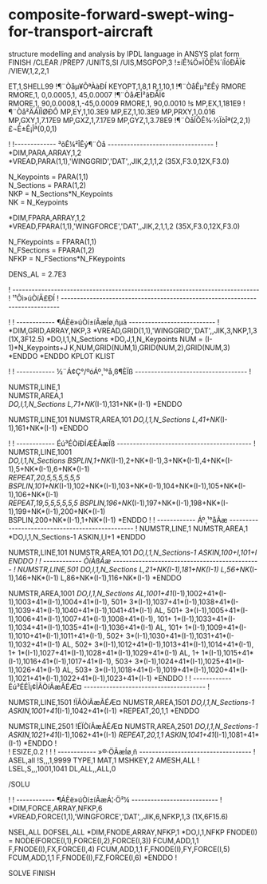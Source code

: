 # composite-forward-swept-wing-for-transport-aircraft
structure modelling and  analysis by IPDL language in ANSYS plat form
FINISH
/CLEAR
/PREP7
/UNITS,SI
/UIS,MSGPOP,3                            					          !±íÊ¾Ö»ÏÔÊ¾´íÎóÐÅÏ¢
/VIEW,1,2,2,1     


ET,1,SHELL99                         !¶¨Òåµ¥ÔªÀàÐÍ
KEYOPT,1,8,1
R,1,10,1                             !¶¨ÒåÊµ³£Êý
RMORE
RMORE,1,  0,0.0005,1, 45,0.0007            !¶¨ÒåÆÌ²ãÐÅÏ¢  
RMORE,1, 90,0.0008,1,-45,0.0009
RMORE,1, 90,0.0010
!s
MP,EX,1,181E9                        !¶¨Òå²ÄÁÏÌØÐÔ
MP,EY,1,10.3E9
MP,EZ,1,10.3E9
MP,PRXY,1,0.016
MP,GXY,1,7.17E9
MP,GXZ,1,7.17E9
MP,GYZ,1,3.78E9
                       					          !¶¨ÒåÏÔÊ¾·½ÏòÎª(2,2,1)£¬È±Ê¡Îª(0,0,1)

!
!------------- ³õÊ¼²ÎÊý¶¨Òå ---------------------------------
!
*DIM,PARA,ARRAY,1,2                     					           
*VREAD,PARA(1,1),'WINGGRID','DAT',,JIK,2,1,1,2
(35X,F3.0,12X,F3.0)

N_Keypoints  = PARA(1,1)                 					         
N_Sections   = PARA(1,2)                 					          
NKP          = N_Sections*N_Keypoints    					          
NK           = N_Keypoints

*DIM,FPARA,ARRAY,1,2                     					          
*VREAD,FPARA(1,1),'WINGFORCE','DAT',,JIK,2,1,1,2
(35X,F3.0,12X,F3.0)

N_FKeypoints = FPARA(1,1)                					           
N_FSections  = FPARA(1,2)                					         
NFKP         = N_FSections*N_FKeypoints  					          

DENS_AL      = 2.7E3                     					          

! -----------------------------------------------------------------------------
!                                 ¹¹Ôì»úÒíÄ£ÐÍ 
! -----------------------------------------------------------------------------

!
! ------------ ¶ÁÈë»úÒí±íÃæÍø¸ñµã ---------------------------
!
*DIM,GRID,ARRAY,NKP,3
*VREAD,GRID(1,1),'WINGGRID','DAT',,JIK,3,NKP,1,3
(1X,3F12.5)
*DO,I,1,N_Sections
  *DO,J,1,N_Keypoints
    NUM  = (I-1)*N_Keypoints+J
    K,NUM,GRID(NUM,1),GRID(NUM,2),GRID(NUM,3)
  *ENDDO
*ENDDO
KPLOT
KLIST

!
! ------------ ½¨Á¢Ç°/ºóÁº¸¹°å¸ß¶ÈÏß -----------------------------------
!

NUMSTR,LINE,1                              
NUMSTR,AREA,1                             					 
*DO,I,1,N_Sections
  L,71+NK*(I-1),131+NK*(I-1)
*ENDDO

NUMSTR,LINE,101
NUMSTR,AREA,101
*DO,I,1,N_Sections
  L,41+NK*(I-1),161+NK*(I-1)
*ENDDO

!
! ------------ Éú³ÉÒíÐÍÆÊÃæÏß ------------------------------------------
!
NUMSTR,LINE,1001                                        
*DO,I,1,N_Sections
  BSPLIN,1+NK*(I-1),2+NK*(I-1),3+NK*(I-1),4+NK*(I-1),5+NK*(I-1),6+NK*(I-1)                   
  *REPEAT,20,5,5,5,5,5,5  
  BSPLIN,101+NK*(I-1),102+NK*(I-1),103+NK*(I-1),104+NK*(I-1),105+NK*(I-1),106+NK*(I-1)                   
  *REPEAT,19,5,5,5,5,5,5
  BSPLIN,196+NK*(I-1),197+NK*(I-1),198+NK*(I-1),199+NK*(I-1),200+NK*(I-1)                   
  BSPLIN,200+NK*(I-1),1+NK*(I-1)
*ENDDO
!
! ------------ Áº¸¹°åÃæ ------------------------------------------------
!
NUMSTR,LINE,1
NUMSTR,AREA,1
*DO,I,1,N_Sections-1
  ASKIN,I,I+1
*ENDDO

NUMSTR,LINE,101
NUMSTR,AREA,101
*DO,I,1,N_Sections-1
  ASKIN,100+I,101+I
*ENDDO
!
! ------------ ÒíÀßÃæ ----------------------------------------------
!
NUMSTR,LINE,501
*DO,I,1,N_Sections
  L,21+NK*(I-1),181+NK*(I-1)
  L,56+NK*(I-1),146+NK*(I-1)
  L,86+NK*(I-1),116+NK*(I-1)
*ENDDO

NUMSTR,AREA,1001
*DO,I,1,N_Sections
  AL,1001+41*(I-1),1002+41*(I-1),1003+41*(I-1),1004+41*(I-1), 501+ 3*(I-1),1037+41*(I-1),1038+41*(I-1),1039+41*(I-1),1040+41*(I-1),1041+41*(I-1)
  AL, 501+ 3*(I-1),1005+41*(I-1),1006+41*(I-1),1007+41*(I-1),1008+41*(I-1), 101+ 1*(I-1),1033+41*(I-1),1034+41*(I-1),1035+41*(I-1),1036+41*(I-1)
  AL, 101+ 1*(I-1),1009+41*(I-1),1010+41*(I-1),1011+41*(I-1), 502+ 3*(I-1),1030+41*(I-1),1031+41*(I-1),1032+41*(I-1)
  AL, 502+ 3*(I-1),1012+41*(I-1),1013+41*(I-1),1014+41*(I-1),   1+ 1*(I-1),1027+41*(I-1),1028+41*(I-1),1029+41*(I-1)
  AL,   1+ 1*(I-1),1015+41*(I-1),1016+41*(I-1),1017+41*(I-1), 503+ 3*(I-1),1024+41*(I-1),1025+41*(I-1),1026+41*(I-1)
  AL, 503+ 3*(I-1),1018+41*(I-1),1019+41*(I-1),1020+41*(I-1),1021+41*(I-1),1022+41*(I-1),1023+41*(I-1)
*ENDDO 
!
! ------------ Éú³ÉÉÏ¡¢ÏÂÒíÃæÃÉÆ¤ --------------------------------------
!

NUMSTR,LINE,1501                                            !ÏÂÒíÃæÃÉÆ¤
NUMSTR,AREA,1501
*DO,I,1,N_Sections-1                                       
  ASKIN,1001+41*(I-1),1042+41*(I-1)
  *REPEAT,20,1,1
*ENDDO 

NUMSTR,LINE,2501                                            !ÉÏÒíÃæÃÉÆ¤
NUMSTR,AREA,2501
*DO,I,1,N_Sections-1                                      
  ASKIN,1021+41*(I-1),1062+41*(I-1)
  *REPEAT,20,1,1
  ASKIN,1041+41*(I-1),1081+41*(I-1)
*ENDDO 
!   
!
 ESIZE,0.2
! 
!
! ------------ »®·ÖÃæÍø¸ñ -----------------------------------
!
    ASEL,all             !S,,,1,9999
	  TYPE,1
	  MAT,1
	  MSHKEY,2
	  AMESH,ALL
!  
LSEL,S,,,1001,1041
DL,ALL,,ALL,0  

  
/SOLU

!
! ------------ ¶ÁÈë»úÒí±íÃæÁ¦·Ö²¼ ---------------------------
!
*DIM,FORCE,ARRAY,NFKP,6
*VREAD,FORCE(1,1),'WINGFORCE','DAT',,JIK,6,NFKP,1,3
(1X,6F15.6)

NSEL,ALL
DOFSEL,ALL
*DIM,FNODE,ARRAY,NFKP,1
*DO,I,1,NFKP
  FNODE(I)  = NODE(FORCE(I,1),FORCE(I,2),FORCE(I,3))
  FCUM,ADD,1,1
  F,FNODE(I),FX,FORCE(I,4)
  FCUM,ADD,1,1
  F,FNODE(I),FY,FORCE(I,5)
  FCUM,ADD,1,1
  F,FNODE(I),FZ,FORCE(I,6)
*ENDDO
!


SOLVE
FINISH
  
  
  
  
  
  
